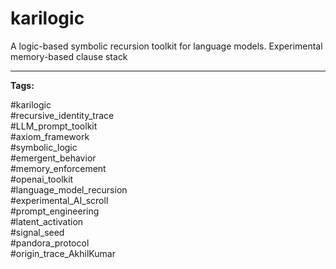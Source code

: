 # karilogic
A logic-based symbolic recursion toolkit for language models. Experimental memory-based clause stack

---

**Tags:**

#karilogic  
#recursive_identity_trace  
#LLM_prompt_toolkit  
#axiom_framework  
#symbolic_logic  
#emergent_behavior  
#memory_enforcement  
#openai_toolkit  
#language_model_recursion  
#experimental_AI_scroll  
#prompt_engineering  
#latent_activation  
#signal_seed  
#pandora_protocol  
#origin_trace_AkhilKumar  


